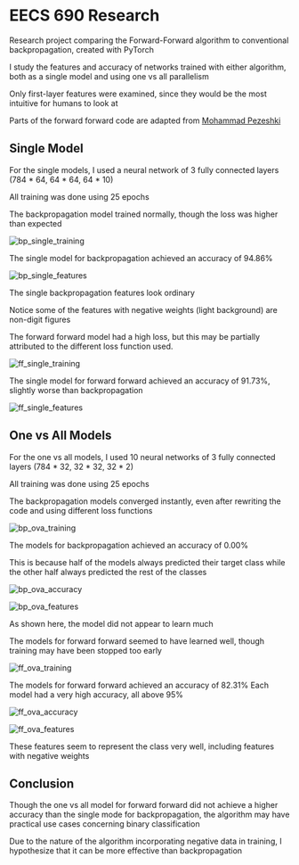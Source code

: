 # EECS 690 Research
Research project comparing the Forward-Forward algorithm to conventional backpropagation, created with PyTorch

I study the features and accuracy of networks trained with either algorithm, both as a single model and using one vs all parallelism

Only first-layer features were examined, since they would be the most intuitive for humans to look at

Parts of the forward forward code are adapted from [Mohammad Pezeshki](https://github.com/mohammadpz/pytorch_forward_forward)

## Single Model

For the single models, I used a neural network of 3 fully connected layers (784 * 64, 64 * 64, 64 * 10)

All training was done using 25 epochs

The backpropagation model trained normally, though the loss was higher than expected

![bp_single_training](./images/bp_single_training.PNG)

The single model for backpropagation achieved an accuracy of 94.86%

![bp_single_features](./images/bp_single_features.PNG)

The single backpropagation features look ordinary

Notice some of the features with negative weights (light background) are non-digit figures



The forward forward model had a high loss, but this may be partially attributed to the different loss function used.

![ff_single_training](./images/ff_single_training.PNG)

The single model for forward forward achieved an accuracy of 91.73%, slightly worse than backpropagation

![ff_single_features](./images/ff_single_features.PNG)

## One vs All Models

For the one vs all models, I used 10 neural networks of 3 fully connected layers (784 * 32, 32 * 32, 32 * 2)

All training was done using 25 epochs

The backpropagation models converged instantly, even after rewriting the code and using different loss functions

![bp_ova_training](./images/bp_ova_training.PNG)

The models for backpropagation achieved an accuracy of 0.00%

This is because half of the models always predicted their target class while the other half always predicted the rest of the classes

![bp_ova_accuracy](./images/bp_ova_accuracy.PNG)

![bp_ova_features](./images/bp_ova_0_features.PNG)

As shown here, the model did not appear to learn much



The models for forward forward seemed to have learned well, though training may have been stopped too early

![ff_ova_training](./images/ff_ova_training.PNG)

The models for forward forward achieved an accuracy of 82.31%
Each model had a very high accuracy, all above 95%

![ff_ova_accuracy](./images/ff_ova_accuracy.PNG)

![ff_ova_features](./images/ff_ova_0_features.PNG)

These features seem to represent the class very well, including features with negative weights

## Conclusion
Though the one vs all model for forward forward did not achieve a higher accuracy than the single mode for backpropagation, the algorithm may have practical use cases concerning binary classification

Due to the nature of the algorithm incorporating negative data in training, I hypothesize that it can be more effective than backpropagation

